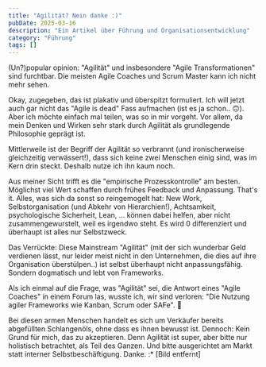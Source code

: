 ```yaml
---
title: "Agilität? Nein danke :)"
pubDate: 2025-03-16
description: "Ein Artikel über Führung und Organisationsentwicklung"
category: "Führung"
tags: []
---
```

(Un?)popular opinion: "Agilität" und insbesondere "Agile Transformationen" sind furchtbar. Die meisten Agile Coaches und Scrum Master kann ich nicht mehr sehen.  
  
Okay, zugegeben, das ist plakativ und überspitzt formuliert. Ich will jetzt auch gar nicht das "Agile is dead" Fass aufmachen (ist es ja schon.. 🙃).  
Aber ich möchte einfach mal teilen, was so in mir vorgeht. Vor allem, da mein Denken und Wirken sehr stark durch Agilität als grundlegende Philosophie geprägt ist.  
  
Mittlerweile ist der Begriff der Agilität so verbrannt (und ironischerweise gleichzeitig verwässert!), dass sich keine zwei Menschen einig sind, was im Kern drin steckt. Deshalb nutze ich ihn kaum noch.  
  
Aus meiner Sicht trifft es die "empirische Prozesskontrolle" am besten. Möglichst viel Wert schaffen durch frühes Feedback und Anpassung. That's it. Alles, was sich da sonst so reingemogelt hat: New Work, Selbstorganisation (und Abkehr von Hierarchien!), Achtsamkeit, psychologische Sicherheit, Lean, ... können dabei helfen, aber nicht zusammengewurstelt, weil es irgendwo steht. Es wird 0 differenziert und überhaupt ist alles nur Selbstzweck.  
  
Das Verrückte: Diese Mainstream "Agilität" (mit der sich wunderbar Geld verdienen lässt, nur leider meist nicht in den Unternehmen, die dies auf ihre Organisation überstülpen..) ist selbst überhaupt nicht anpassungsfähig. Sondern dogmatisch und lebt von Frameworks.  
  
Als ich einmal auf die Frage, was "Agilität" sei, die Antwort eines "Agile Coaches" in einem Forum las, wusste ich, wir sind verloren: "Die Nutzung agiler Frameworks wie Kanban, Scrum oder SAFe". 🫠  
  
Bei diesen armen Menschen handelt es sich um Verkäufer bereits abgefüllten Schlangenöls, ohne dass es ihnen bewusst ist. Dennoch: Kein Grund für mich, das zu akzeptieren. Denn Agilität ist super, aber bitte nur holistisch betrachtet, als Teil des Ganzen. Und bitte ausgerichtet am Markt statt interner Selbstbeschäftigung. Danke. :\*
[Bild entfernt]
